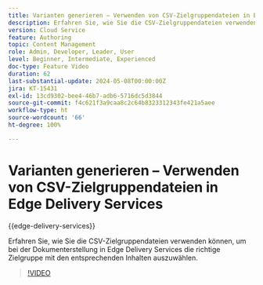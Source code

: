 ```yaml
---
title: Varianten generieren – Verwenden von CSV-Zielgruppendateien in Edge Delivery Services
description: Erfahren Sie, wie Sie die CSV-Zielgruppendateien verwenden können, um bei der Dokumenterstellung in Edge Delivery Services die richtige Zielgruppe mit den entsprechenden Inhalten auszuwählen.
version: Cloud Service
feature: Authoring
topic: Content Management
role: Admin, Developer, Leader, User
level: Beginner, Intermediate, Experienced
doc-type: Feature Video
duration: 62
last-substantial-update: 2024-05-08T00:00:00Z
jira: KT-15431
exl-id: 13cd9302-bee4-46b7-adb6-5716dc5d3844
source-git-commit: f4c621f3a9caa8c2c64b8323312343fe421a5aee
workflow-type: ht
source-wordcount: '66'
ht-degree: 100%

---
```


# Varianten generieren – Verwenden von CSV-Zielgruppendateien in Edge Delivery Services

{{edge-delivery-services}}

Erfahren Sie, wie Sie die CSV-Zielgruppendateien verwenden können, um bei der Dokumenterstellung in Edge Delivery Services die richtige Zielgruppe mit den entsprechenden Inhalten auszuwählen.

>[!VIDEO](https://video.tv.adobe.com/v/3428793/?learn=on)
